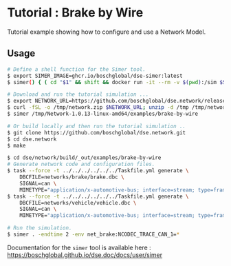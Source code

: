 <!--
Copyright 2024 Robert Bosch GmbH

SPDX-License-Identifier: Apache-2.0
-->

# Tutorial : Brake by Wire

Tutorial example showing how to configure and use a Network Model.


## Usage

```bash
# Define a shell function for the Simer tool.
$ export SIMER_IMAGE=ghcr.io/boschglobal/dse-simer:latest
$ simer() { ( cd "$1" && shift && docker run -it --rm -v $(pwd):/sim $SIMER_IMAGE "$@"; ) }

# Download and run the tutorial simulation ...
$ export NETWORK_URL=https://github.com/boschglobal/dse.network/releases/download/v1.0.13/Network-1.0.13-linux-amd64.zip
$ curl -fSL -o /tmp/network.zip $NETWORK_URL; unzip -d /tmp /tmp/network.zip
$ simer /tmp/Network-1.0.13-linux-amd64/examples/brake-by-wire

# Or build locally and then run the tutorial simulation ..
$ git clone https://github.com/boschglobal/dse.network.git
$ cd dse.network
$ make

$ cd dse/network/build/_out/examples/brake-by-wire
# Generate network code and configuration files.
$ task --force -t ../../../../../../Taskfile.yml generate \
    DBCFILE=networks/brake/brake.dbc \
    SIGNAL=can \
    MIMETYPE="application/x-automotive-bus; interface=stream; type=frame; bus=can; schema=fbs; bus_id=1; node_id=1; interface_id=1"
$ task --force -t ../../../../../../Taskfile.yml generate \
    DBCFILE=networks/vehicle/vehicle.dbc \
    SIGNAL=can \
    MIMETYPE="application/x-automotive-bus; interface=stream; type=frame; bus=can; schema=fbs; bus_id=1; node_id=2; interface_id=1"

# Run the simulation.
$ simer . -endtime 2 -env net_brake:NCODEC_TRACE_CAN_1=*
```

Documentation for the `simer` tool is available here : <https://boschglobal.github.io/dse.doc/docs/user/simer>
